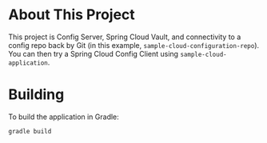 # About This Project
This project is Config Server, Spring Cloud Vault, and connectivity to a config repo back by Git (in this example, `sample-cloud-configuration-repo`).  You can then try a Spring Cloud Config Client using `sample-cloud-application`.


# Building

To build the application in Gradle:
```
gradle build
```
